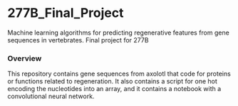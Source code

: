 # 277B_Final_Project
Machine learning algorithms for predicting regenerative features from gene sequences in vertebrates. Final project for 277B

### Overview

This repository contains gene sequences from axolotl that code for proteins or functions related to regeneration. It also contains a script for one hot encoding the nucleotides
into an array, and it contains a notebook with a convolutional neural network. 

